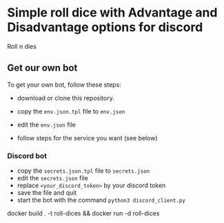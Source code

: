 # Simple roll dice with Advantage and Disadvantage options for discord

Roll n dies 

## Get our own bot

To get your own bot, follow these steps:
- download or clone this repository.
- copy the `env.json.tpl` file to `env.json`
- edit the `env.json` file

- follow steps for the service you want (see below)

### Discord bot

- copy the `secrets.json.tpl` file to `secrets.json`
- edit the `secrets.json` file
- replace `<your_discord_token>` by your discord token
- save the file and quit
- start the bot with the command `python3 discord_client.py`

docker build . -t roll-dices && docker run -d roll-dices